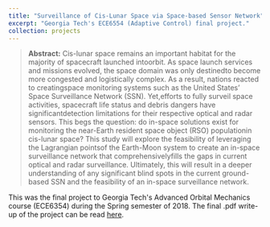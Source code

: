 ```yaml
---
title: "Surveillance of Cis-Lunar Space via Space-based Sensor Network"
excerpt: "Georgia Tech's ECE6554 (Adaptive Control) final project."
collection: projects
---
```



> **Abstract:** Cis-lunar space remains an important habitat for the majority of spacecraft launched intoorbit. As space launch services and missions evolved, the space domain was only destinedto become more congested and logistically complex. As a result, nations reacted to creatingspace monitoring systems such as the United States’ Space Surveillance Network (SSN). Yet,efforts to fully surveil space activities, spacecraft life status and debris dangers have significantdetection limitations for their respective optical and radar sensors. This begs the question: do in-space solutions exist for monitoring the near-Earth resident space object (RSO) populationin cis-lunar space? This study will explore the feasibility of leveraging the Lagrangian pointsof the Earth-Moon system to create an in-space surveillance network that comprehensivelyfills the gaps in current optical and radar surveillance. Ultimately, this will result in a deeper understanding of any significant blind spots in the current ground-based SSN and the feasibility of an in-space surveillance network.

This was the final project to Georgia Tech's Advanced Orbital Mechanics course (ECE6354) during the Spring semester of 2018. The final .pdf write-up of the project can be read [here](https://csantoyo.github.io/files/ae6354finalproject.pdf).
